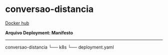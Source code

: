 # conversao-distancia


[Docker hub](https://hub.docker.com/repository/docker/davez99/conversao-distancia/general "Repositorio do desafio")

**Arquivo Deployment: Manifesto**

--------------------------------------

conversao-distancia
└── k8s
  └── deployment.yaml
